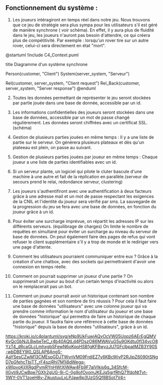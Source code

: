 Fonctionnement du système :
-

1. Les joueurs intéragiront en temps réel dans notre jeu. Nous trouvons que ce jeu de stratégie sera plus sympa pour les utilisateurs s'il est géré de manière synchrone ( voir schéma).
En effet, il y aura plus de fluidité dans le jeu, les joueurs n'auront pas besoin d'attendre, ce qui créera plus de compétitivité. 
Par exemple : lorsqu'un rover tire sur un autre rover, celui-ci sera directement en état "mort".

@startuml
!include C4_Context.puml

title Diagramme d'un système synchrone

Person(customer, "Client")
System(server_system, "Serveur")

Rel(customer, server_system, "Client request")
Rel_Back(customer, server_system, "Server response")
@enduml

2. Toutes les données permettant de représenter le jeu seront stockées par partie jouée dans une base de donnée, accessible par un id.

3. Les informations confidentielles des joueurs seront stockées dans  une base de données, accessible par un mot de passe changé régulièrement.
Les données seront chiffrées avec un certificat SSL. (schéma)

4. Gestion de plusieurs parties jouées en même temps : Il y a une liste de partie sur le serveur.
On génèrera plusieurs plateaux et dès qu'un plateeau est plein, on passe au suivant.

5. Gestion de plusieurs parties jouées par joueur en même temps : Chaque joueur a une liste de parties identifiables avec un id.

6. Si un serveur plante, un logiciel qui pilote le cluter bascule d'une machine à une autre
 et fait de la réplication en parallèle.(serveur de secours prend le relai, redondance serveur, clustering)
 
7. Les joueurs s'authentifiront avec une authentification à deux facteurs grâce à une adresse mail et un mot de passe respectant les exigences de la CNIL et l'identité du joueur sera vérifié par sms.
La sauvegarde de la progression du jeu se fera avec une base de données, en fonction du joueur grâce à un id.

8. Pour éviter une surcharge imprévue, on répartit les adresses IP sur les différents serveurs.
(équilibrage de charges) On limite le nombre de requêtes en simultané pour éviter un surcharge au niveau du serveur de base de données. 
On peut également faire des pages de refus qui vont refuser le client supplémentaire s'il y a trop de monde et le rediriger vers une page d'attente.

9. Comment les utilisateurs pourraient communiquer entre eux ? Grâce à la création d'une chatbox, avec des sockets qui permettraient d'avoir une connexion en temps réelle.

10. Comment on pourrait supprimer un joueur d'une partie ? On supprimerait un joueur au bout d'un certain temps d'inactivité ou alors on le remplacerait pas un bot.

11. Comment un joueur pourrait avoir un historique contenant son nombre de parties gagnées et son nombre de tirs réussis ?
Pour cela il faut faire une base de données "utilisateurs" avec une colonne joueur qui va prendre comme information le nom d'utilisateur du joueur et une base de données "historique"
qui permettra de faire un historique de chaque partie du joueur. Il faudra faire une référence à cette base de données "historique" depuis la base de données "utilisateurs", grâce à un id.

https://kroki.io/c4plantuml/svg/eNp9UkFuwjAQvOcVW05Uopz6AErEgQMVKvQcGbNJLBwbeTeC_r4b40AQtLd4PDszO86MWAVuG5u9GKdtu0fI34vcO8YzT4_dRcaGLcLmhxgbSFewN6oKqoHSB1gKFBwyzJU7GFclbpatMZB3Y90S-wbDBEY9I0_QSLAP6AngS-AaYSesCZwM13CMEspGDJTWvnVM09FrdjEZ7y6KBcWjyP2RJjpZ6090tSNgD7pGfehcTbiTT_rF4szjRhl7M1i8dWegq-xWIpvoKjlXRgdPvmRYnHWtXIWAw4Fb9F7alVIkis6q_34SfcM-IIGyti9JCwBpe7GXh2gUG-9i-C-0g9ofOvomJKEJq5grfRhQ71fdoNtTyt-1lWY-0VT1zoeH8v-ZjkustuuLxLPJaw8p3UzG5Qf8BSot7V4=
